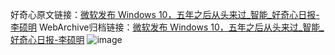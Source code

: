 好奇心原文链接：[微软发布 Windows 10，五年之后从头来过_智能_好奇心日报-李硕明](https://www.qdaily.com/articles/2673.html)
WebArchive归档链接：[微软发布 Windows 10，五年之后从头来过_智能_好奇心日报-李硕明](http://web.archive.org/web/20190623151334/https://www.qdaily.com/articles/2673.html)
![image](http://ww3.sinaimg.cn/large/007d5XDply1g3v6g4y0mfj30u04vhe81)